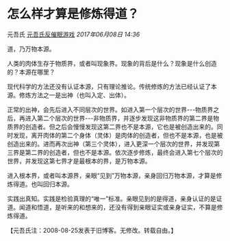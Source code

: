 # 怎么样才算是修炼得道？

元吾氏 [元吾氏反催眠游戏](javascript:void(0);) *2017年06月08日 14:36*



 道，乃万物本源。



 人类的肉体生存于物质界，或者叫现象界。现象的背后是什么？现象是什么创造的？本源在哪里？



 现代科学的方法还没有认证本源，只有理论推论。传统修炼的方法已经认证了本源。修炼方法之一是出神（也叫入定、出体）。



 正常的出神，会先后进入不同层次的世界。如进入第一个层次的世界---物质界之后，再进入第二个层次的世界---非物质界，并逐步发现这非物质界的第二界是物质界的创造者。但之后会慢慢发现这第二界也不是本源，它也是被创造出来的。同时发现，离开肉体的第二个身体（灵体）是肉体的创造者，但也不是本源，也是被创造出来的。进而再次出神（第三个灵体），进入更深一个层次的世界，并发现第三界是第二界的创造者，但也不是本源。依次逐步修炼，最终会进入第七个层次的世界，并发现这第七界才是最根本的界，是万物本源。



 进入根本界，或者叫本源界，亲眼“见到”万物本源，亲身回归万物本源，才算是修炼得道。也叫回归本源。



 实践出真知。实践是检验真理的“唯一”标准。亲眼见到的是得道，亲身认证的是证道。闻道和悟道，是听来的和想来的，还没有得到亲眼证实或亲身证实，不算是修炼得道。

 

【元吾氏注：2008-08-25发表于旧博客。无修改。转载自由。】